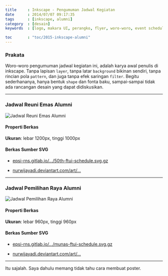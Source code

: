 ```yaml
---
title     : Inkscape - Pengumuman Jadwal Kegiatan
date      : 2014/07/07 09:17:35
tags      : [inkscape, alumni]
category  : [desain]
keywords  : [logo, makara UI, perangko, flyer, woro-woro, event schedule]

toc       : "toc/2015-inkscape-alumni"
---
```


### Prakata

Woro-woro pengumuman jadwal kegiatan ini,
adalah karya awal penulis di inkscape.
Tanpa lapisan `layer`, tanpa latar `background` bikinan sendiri,
tanpa rincian pola `pattern`, dan juga tanpa efek saringan `filter`.
Begitu sederhananya, hanya bentuk `shape` dan fonta baku,
sampai-sampai tidak ada rancangan desain yang dapat didiskusikan.

-- -- --

### Jadwal Reuni Emas Alumni

![Jadwal Reuni Emas Alumni][image-sched-1]

#### Properti Berkas

**Ukuran**: lebar 1200px, tinggi 1000px

#### Berkas Sumber SVG

* [epsi-rns.gitlab.io/.../50th-ftui-schedule.svg.gz][dotfiles-sched-1]

* [nurwijayadi.deviantart.com/art/...][deviant-sched-1]

-- -- --

### Jadwal Pemilihan Raya Alumni

![Jadwal Pemilihan Raya Alumni][image-sched-2]

#### Properti Berkas

**Ukuran**: lebar 960px, tinggi 960px

#### Berkas Sumber SVG

* [epsi-rns.gitlab.io/.../munas-ftui-schedule.svg.gz][dotfiles-sched-2]

* [nurwijayadi.deviantart.com/art/...][deviant-sched-2]

-- -- --

Itu sajalah.
Saya dahulu memang tidak tahu cara membuat poster.


[//]: <> ( -- -- -- links below -- -- -- )


[image-sched-1]:    /posts/desain/2014/07-ftui/50th-ftui-schedule.png
[dotfiles-sched-1]: /posts/desain/2014/07-ftui/50th-ftui-schedule.svg.gz
[deviant-sched-1]:  http://nurwijayadi.deviantart.com/art/50th-FTUI-schedule-01-645783014

[image-sched-2]:    /posts/desain/2014/07-ftui/munas-ftui-schedule.png
[dotfiles-sched-2]: /posts/desain/2014/07-ftui/munas-ftui-schedule.svg.gz
[deviant-sched-2]:  http://nurwijayadi.deviantart.com/art/Munas-FTUI-schedule-02-645783181
